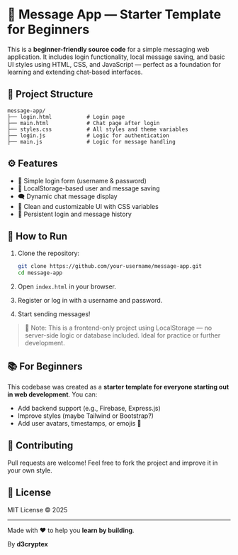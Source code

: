 # 💬 Message App — Starter Template for Beginners

This is a **beginner-friendly source code** for a simple messaging web application. It includes login functionality, local message saving, and basic UI styles using HTML, CSS, and JavaScript — perfect as a foundation for learning and extending chat-based interfaces.

## 📁 Project Structure

```
message-app/
├── login.html           # Login page
├── main.html            # Chat page after login
├── styles.css           # All styles and theme variables
├── login.js             # Logic for authentication
├── main.js              # Logic for message handling
```

## ⚙️ Features

- 🔐 Simple login form (username & password)
- 💾 LocalStorage-based user and message saving
- 🗨️ Dynamic chat message display
- 🎨 Clean and customizable UI with CSS variables
- 🔄 Persistent login and message history

## 🚀 How to Run

1. Clone the repository:
   ```bash
   git clone https://github.com/your-username/message-app.git
   cd message-app
   ```

2. Open `index.html` in your browser.

3. Register or log in with a username and password.

4. Start sending messages!

> 🧠 Note: This is a frontend-only project using LocalStorage — no server-side logic or database included. Ideal for practice or further development.

## 📚 For Beginners

This codebase was created as a **starter template for everyone starting out in web development**. You can:

- Add backend support (e.g., Firebase, Express.js)
- Improve styles (maybe Tailwind or Bootstrap?)
- Add user avatars, timestamps, or emojis 🎉

## 🤝 Contributing

Pull requests are welcome! Feel free to fork the project and improve it in your own style.

## 📜 License

MIT License © 2025

---

Made with ❤️ to help you **learn by building**.

By **d3cryptex**
